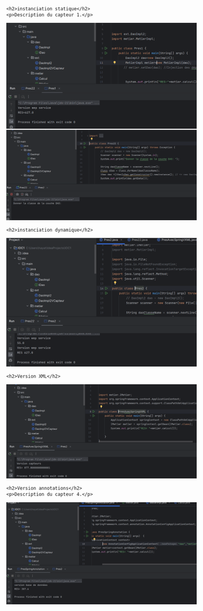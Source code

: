 

   

    <h2>instanciation statique</h2>
    <p>Description du capteur 1.</p>
   <img alt="Capture d&#39;écran du Capteur 1" src="captures/instanciation_statique.png"/>
   <img alt="Capture d&#39;écran du Capteur 1" src="captures/instanciation_st2.png"/>


    <h2>instanciation dynamique</h2>
   

<img alt="Capture d&#39;écran du Capteur 1" src="captures/instanciation_dynamique.png"/>

    <h2>Version XML</h2>
  
    
<img alt="Capture d&#39;écran du Capteur 1" src="captures/Version_XML.png"/>


    <h2>Version annotations</h2>
    <p>Description du capteur 4.</p>
   
<img alt="Capture d&#39;écran du Capteur 1" src="captures/versionAnnotation.png"/>


